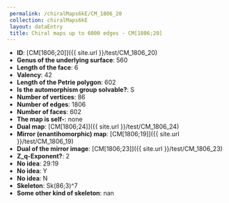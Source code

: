 ```yaml
--- 
 permalink: /chiralMaps6kE/CM_1806_20 
 collection: chiralMaps6kE
 layout: dataEntry
 title: Chiral maps up to 6000 edges - CM[1806;20]
---
```


- **ID**: [CM[1806;20]]({{ site.url }}/test/CM_1806_20)
- **Genus of the underlying surface**: 560
- **Length of the face**: 6
- **Valency**: 42
- **Length of the Petrie polygon**: 602
- **Is the automorphism group solvable?**: S
- **Number of vertices**: 86
- **Number of edges**: 1806
- **Number of faces**: 602
- **The map is self-**: none
- **Dual map**: [CM[1806;24]]({{ site.url }}/test/CM_1806_24)
- **Mirror (enantihomorphic) map**: [CM[1806;19]]({{ site.url }}/test/CM_1806_19)
- **Dual of the mirror image**: [CM[1806;23]]({{ site.url }}/test/CM_1806_23)
- **Z_q-Exponent?**: 2
- **No idea**:  29:19
- **No idea**: Y
- **No idea**: N
- **Skeleton**: Sk(86;3)^7
- **Some other kind of skeleton**: nan

